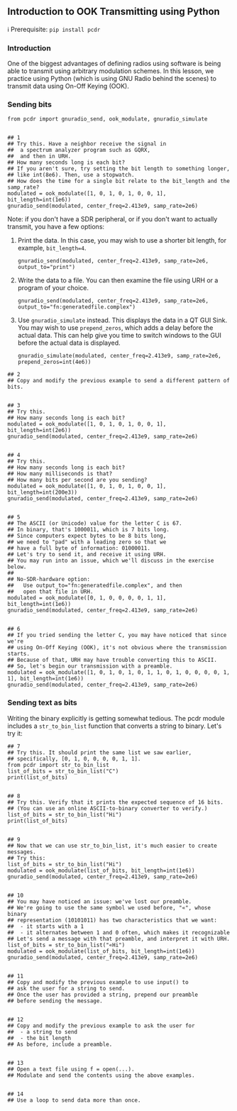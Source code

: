 ## Introduction to OOK Transmitting using Python

ℹ️ Prerequisite: `pip install pcdr`

### Introduction

One of the biggest advantages of defining radios using software is being able to transmit using arbitrary modulation schemes. In this lesson, we practice using Python (which is using GNU Radio behind the scenes) to transmit data using On-Off Keying (OOK).

### Sending bits

```python3
from pcdr import gnuradio_send, ook_modulate, gnuradio_simulate


## 1
## Try this. Have a neighbor receive the signal in 
##  a spectrum analyzer program such as GQRX,
##  and then in URH.
## How many seconds long is each bit?
## If you aren't sure, try setting the bit length to something longer,
## like int(8e6). Then, use a stopwatch.
## How does the time for a single bit relate to the bit_length and the samp_rate?
modulated = ook_modulate([1, 0, 1, 0, 1, 0, 0, 1], bit_length=int(1e6))
gnuradio_send(modulated, center_freq=2.413e9, samp_rate=2e6)
```

Note: if you don't have a SDR peripheral, or if you don't want to actually transmit, you have a few options:

1. Print the data. In this case, you may wish to use a shorter bit length, for example, `bit_length=4`.
   ```python3
   gnuradio_send(modulated, center_freq=2.413e9, samp_rate=2e6, output_to="print")
   ``` 
2. Write the data to a file. You can then examine the file using URH or a program of your choice.
   ```python3
   gnuradio_send(modulated, center_freq=2.413e9, samp_rate=2e6, output_to="fn:generatedfile.complex")
   ```
3. Use `gnuradio_simulate` instead. This displays the data in a QT GUI Sink. You may wish to use `prepend_zeros`, which adds a delay before the actual data. This can help give you time to switch windows to the GUI before the actual data is displayed.  
   ```python3
   gnuradio_simulate(modulated, center_freq=2.413e9, samp_rate=2e6, prepend_zeros=int(4e6))
   ```

```python3
## 2
## Copy and modify the previous example to send a different pattern of bits.


## 3
## Try this.
## How many seconds long is each bit?
modulated = ook_modulate([1, 0, 1, 0, 1, 0, 0, 1], bit_length=int(2e6))
gnuradio_send(modulated, center_freq=2.413e9, samp_rate=2e6)


## 4
## Try this.
## How many seconds long is each bit?
## How many milliseconds is that?
## How many bits per second are you sending?
modulated = ook_modulate([1, 0, 1, 0, 1, 0, 0, 1], bit_length=int(200e3))
gnuradio_send(modulated, center_freq=2.413e9, samp_rate=2e6)


## 5
## The ASCII (or Unicode) value for the letter C is 67.
## In binary, that's 1000011, which is 7 bits long.
## Since computers expect bytes to be 8 bits long,
## we need to "pad" with a leading zero so that we
## have a full byte of information: 01000011.
## Let's try to send it, and receive it using URH.
## You may run into an issue, which we'll discuss in the exercise below.
##
## No-SDR-hardware option:
##   Use output_to="fn:generatedfile.complex", and then
##   open that file in URH.
modulated = ook_modulate([0, 1, 0, 0, 0, 0, 1, 1], bit_length=int(1e6))
gnuradio_send(modulated, center_freq=2.413e9, samp_rate=2e6)


## 6
## If you tried sending the letter C, you may have noticed that since we're
## using On-Off Keying (OOK), it's not obvious where the transmission starts.
## Because of that, URH may have trouble converting this to ASCII.
## So, let's begin our transmission with a preamble.
modulated = ook_modulate([1, 0, 1, 0, 1, 0, 1, 1, 0, 1, 0, 0, 0, 0, 1, 1], bit_length=int(1e6))
gnuradio_send(modulated, center_freq=2.413e9, samp_rate=2e6)
```

### Sending text as bits

Writing the binary explicitly is getting somewhat tedious. The pcdr module includes a `str_to_bin_list` function that converts a string to binary. Let's try it:

```python3
## 7
## Try this. It should print the same list we saw earlier,
## specifically, [0, 1, 0, 0, 0, 0, 1, 1].
from pcdr import str_to_bin_list
list_of_bits = str_to_bin_list("C")
print(list_of_bits)


## 8
## Try this. Verify that it prints the expected sequence of 16 bits.
## (You can use an online ASCII-to-binary converter to verify.)
list_of_bits = str_to_bin_list("Hi")
print(list_of_bits)


## 9
## Now that we can use str_to_bin_list, it's much easier to create messages.
## Try this:
list_of_bits = str_to_bin_list("Hi")
modulated = ook_modulate(list_of_bits, bit_length=int(1e6))
gnuradio_send(modulated, center_freq=2.413e9, samp_rate=2e6)


## 10
## You may have noticed an issue: we've lost our preamble.
## We're going to use the same symbol we used before, "«", whose binary
## representation (10101011) has two characteristics that we want:
##  - it starts with a 1
##  - it alternates between 1 and 0 often, which makes it recognizable
## Let's send a message with that preamble, and interpret it with URH.
list_of_bits = str_to_bin_list("«Hi")
modulated = ook_modulate(list_of_bits, bit_length=int(1e6))
gnuradio_send(modulated, center_freq=2.413e9, samp_rate=2e6)


## 11
## Copy and modify the previous example to use input() to 
## ask the user for a string to send.
## Once the user has provided a string, prepend our preamble 
## before sending the message.


## 12
## Copy and modify the previous example to ask the user for
##  - a string to send
##  - the bit length
## As before, include a preamble.


## 13
## Open a text file using f = open(...).
## Modulate and send the contents using the above examples.


## 14
## Use a loop to send data more than once.
```
